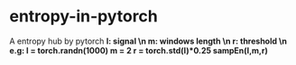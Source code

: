 # entropy-in-pytorch
A entropy hub by pytorch
<b> l: signal \n
  m: windows length \n
  r: threshold \n
 e.g: 
  l = torch.randn(1000)
  m = 2
  r = torch.std(l)*0.25
  sampEn(l,m,r)
